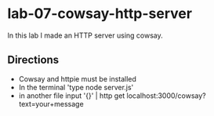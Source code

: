 # lab-07-cowsay-http-server

In this lab I made an HTTP server using cowsay.

## Directions

* Cowsay and httpie must be installed
* In the terminal 'type node server.js'
* in another file input '{}' | http get localhost:3000/cowsay?text=your+message
